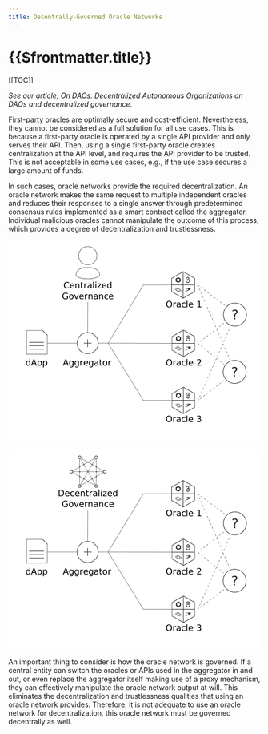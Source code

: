 ```yaml
---
title: Decentrally-Governed Oracle Networks
---
```


# {{$frontmatter.title}}

[[TOC]]

*See our article, [On DAOs: Decentralized Autonomous Organizations](https://medium.com/api3/on-daos-decentralized-autonomous-organizations-84c00abb89bc) on DAOs and decentralized governance.*

[First-party oracles](/fundamentals/first-party-oracles.md) are optimally secure and cost-efficient.
Nevertheless, they cannot be considered as a full solution for all use cases.
This is because a first-party oracle is operated by a single API provider and only serves their API.
Then, using a single first-party oracle creates centralization at the API level, and requires the API provider to be trusted.
This is not acceptable in some use cases, e.g., if the use case secures a large amount of funds.

In such cases, oracle networks provide the required decentralization.
An oracle network makes the same request to multiple independent oracles and reduces their responses to a single answer through predetermined consensus rules implemented as a smart contract called the aggregator.
Individual malicious oracles cannot manipulate the outcome of this process, which provides a degree of decentralization and trustlessness.

![central-governance.png](../figures/central-governance.png)

![../figures/decentral-governance.png](../figures/decentral-governance.png)

An important thing to consider is how the oracle network is governed. If a central entity can switch the oracles or APIs used in the aggregator in and out, or even replace the aggregator itself making use of a proxy mechanism, they can effectively manipulate the oracle network output at will. This eliminates the decentralization and trustlessness qualities that using an oracle network provides. Therefore, it is not adequate to use an oracle network for decentralization, this oracle network must be governed decentrally as well.

